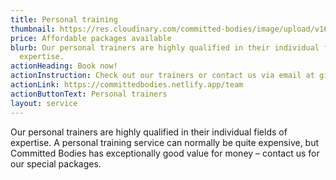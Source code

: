 ```yaml
---
title: Personal training
thumbnail: https://res.cloudinary.com/committed-bodies/image/upload/v1642663481/services/personal-trainer-committed-bodies-gym-benoni.png
price: Affordable packages available
blurb: Our personal trainers are highly qualified in their individual fields of
  expertise.
actionHeading: Book now!
actionInstruction: Check out our trainers or contact us via email at gi-jill@committedbodies.co.za
actionLink: https://committedbodies.netlify.app/team
actionButtonText: Personal trainers
layout: service
---
```

Our personal trainers are highly qualified in their individual fields of expertise. A personal training service can normally be quite expensive, but Committed Bodies has exceptionally good value for money – contact us for our special packages.